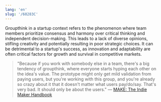 ```yaml
---
lang: 'en'
slug: '/60283C'
---
```


Groupthink in a startup context refers to the phenomenon where team members prioritize consensus and harmony over critical thinking and independent decision-making. This leads to a lack of diverse opinions, stifling creativity and potentially resulting in poor strategic choices. It can be detrimental to a startup's success, as innovation and adaptability are often critical factors for growth and survival in competitive markets.

> "Because if you work with somebody else in a team, there's a big tendency of groupthink, where everyone starts hyping each other on the idea's value. The prototype might only get mild validation from paying users, but you're working with this group, and you're already so crazy about it that it doesn't matter what users pay/do/say. That's very bad. It should only be about the users." — [MAKE: The Indie Maker Handbook](https://readmake.com/)
